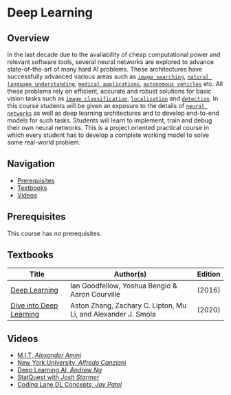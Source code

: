 # Deep Learning

## Overview

In the last decade due to the availability of cheap computational power and relevant software tools, several neural networks are explored to advance state-of-the-art of 
many hard AI problems. These architectures have successfully advanced various areas such as [`image searching`](https://en.wikipedia.org/wiki/Convolutional_neural_network), 
[`natural language understanding`](https://en.wikipedia.org/wiki/Natural_language_processing), [`medical applications`](https://www.jyi.org/2020-august/2020/8/24/applications-of-deep-learning-in-healthcare), 
[`autonomous vehicles`](https://becominghuman.ai/deep-learning-algorithms-in-self-driving-cars-14b13a895068) etc. All these problems rely on efficient, accurate and robust 
solutions for basic vision tasks such as [`image classification`](https://www.tensorflow.org/tutorials/images/classification), [`localization`](https://machinelearningmastery.com/object-recognition-with-deep-learning/) and
[`detection`](https://en.wikipedia.org/wiki/Object_detection). In this course students will be given an exposure to the details of [`neural networks`](https://en.wikipedia.org/wiki/Neural_network) as well as deep learning architectures and to develop end-to-end 
models for such tasks. Students will learn to implement, train and debug their own neural networks. This is a project oriented practical course in which every student 
has to develop a complete working model to solve some real-world problem.

## Navigation

*   [Prerequisites](#prerequisites)
*   [Textbooks](#textbooks)
*   [Videos](#videos)

## Prerequisites

This course has no prerequisites.

## Textbooks

| Title | Author(s) | Edition |
| -------------|-------------|:-----:|
| [Deep Learning](https://drive.google.com/file/d/16TZvJ4azjEiFEWNayWp439oDwAmmLVsQ/view?usp=sharing) | Ian Goodfellow, Yoshua Bengio & Aaron Courville | (2016)
| [Dive into Deep Learning](https://drive.google.com/file/d/14zzTt0U2s6KmQ2LWN25beuK-OhQ2Y_AA/view?usp=sharing) | Aston Zhang, Zachary C. Lipton, Mu Li, and Alexander J. Smola | (2020)

## Videos

* [M.I.T, *Alexander Amini*](https://www.youtube.com/playlist?list=PLtBw6njQRU-rwp5__7C0oIVt26ZgjG9NI)
* [New York University, *Alfredo Canziani*](https://www.youtube.com/playlist?list=PL80I41oVxglKcAHllsU0txr3OuTTaWX2v)
* [Deep Learning AI, *Andrew Ng*](https://www.youtube.com/playlist?list=PLkDaE6sCZn6Ec-XTbcX1uRg2_u4xOEky0)
* [StatQuest with *Josh Starmer*](https://www.youtube.com/playlist?list=PLblh5JKOoLUIxGDQs4LFFD--41Vzf-ME1)
* [Coding Lane DL Concepts, *Jay Patel*](https://www.youtube.com/@CodingLane/playlists)
